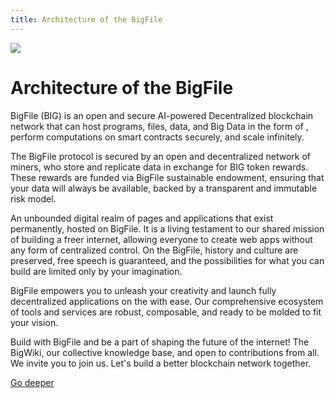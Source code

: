 ```yaml
---
title: Architecture of the BigFile
---
```


![](/img/how-it-works/big-architecture.jpg)

# Architecture of the BigFile

BigFile (BIG) is an open and secure AI-powered Decentralized blockchain network that can host programs, files, data, and Big Data in the form of , perform computations on smart contracts securely, and scale infinitely.

The BigFile protocol is secured by an open and decentralized network of miners, who store and replicate data in exchange for BIG token rewards. These rewards are funded via BigFile sustainable endowment, ensuring that your data will always be available, backed by a transparent and immutable risk model.

An unbounded digital realm of pages and applications that exist permanently, hosted on BigFile. It is a living testament to our shared mission of building a freer internet, allowing everyone to create web apps without any form of centralized control. On the BigFile, history and culture are preserved, free speech is guaranteed, and the possibilities for what you can build are limited only by your imagination.

BigFile empowers you to unleash your creativity and launch fully decentralized applications on the with ease. Our comprehensive ecosystem of tools and services are robust, composable, and ready to be molded to fit your vision.

Build with BigFile and be a part of shaping the future of the internet! The BigWiki, our collective knowledge base, and open to contributions from all. We invite you to join us. Let's build a better blockchain network together.


[Go deeper](/how-it-works/architecture-of-the-bigfile/)
